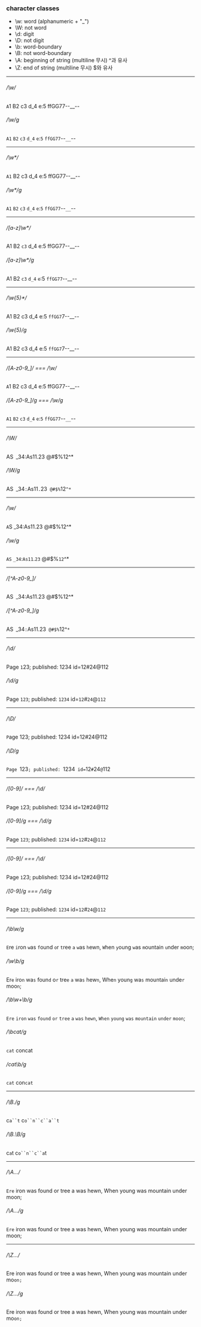 ### character classes
- \w: word (alphanumeric + "_")
- \W: not word
- \d: digit
- \D: not digit
- \b: word-boundary
- \B: not word-boundary
- \A: beginning of string (multiline 무시) ^과 유사
- \Z: end of string (multiline 무시) $와 유사

---

###### /\w/
`A`1 B2 c3 d_4 e:5 ffGG77--__--
###### /\w/g
`A1` `B2` `c3` `d_4` `e`:`5` `ffGG77`--`__`--

---

###### /\w*/
`A1` B2 c3 d_4 e:5 ffGG77--__--
###### /\w*/g
`A1` `B2` `c3` `d_4` `e`:`5` `ffGG77`--`__`--

---

###### /[a-z]\w*/
A1 B2 `c3` d_4 e:5 ffGG77--__--
###### /[a-z]\w*/g
A1 B2 `c3` `d_4` `e`:5 `ffGG77`--__--

---

###### /\w{5}*/
A1 B2 c3 d_4 e:5 `ffGG7`7--__--
###### /\w{5}/g
A1 B2 c3 d_4 e:5 `ffGG7`7--__--

---

###### /[A-z0-9_]/ === /\w/
`A`1 B2 c3 d_4 e:5 ffGG77--__--
###### /[A-z0-9_]/g === /\w/g
`A1` `B2` `c3` `d_4` `e`:`5` `ffGG77`--`__`--

---

###### /\W/
AS` `_34:As11.23 @#$%12^*
###### /\W/g
AS` `_34`:`As11`.`23` @#$%`12`^*`

---

###### /\w/
`A`S _34:As11.23 @#$%12^*
###### /\w/g
`AS` `_34`:`As11`.`23` @#$%`12`^*

---

###### /[^A-z0-9_]/
AS` `_34:As11.23 @#$%12^*
###### /[^A-z0-9_]/g
AS` `_34`:`As11.23` @#$%`12^`*`

---

###### /\d/
Page `1`23; published: 1234 id=12#24@112
###### /\d/g
Page `123`; published: `1234` id=`12`#`24`@`112`

---

###### /\D/
`P`age 123; published: 1234 id=12#24@112
###### /\D/g
`Page `123`; published: `1234` id=`12`#`24`@`112

---

###### /[0-9]/ === /\d/
Page `1`23; published: 1234 id=12#24@112
###### /[0-9]/g === /\d/g
Page `123`; published: `1234` id=`12`#`24`@`112`

---

###### /[0-9]/ === /\d/
Page `1`23; published: 1234 id=12#24@112
###### /[0-9]/g === /\d/g
Page `123`; published: `1234` id=`12`#`24`@`112`

---

###### /\b\w/g
`E`re `i`ron `w`as `f`ound `o`r `t`ree `a` `w`as `h`ewn, `W`hen `y`oung `w`as `m`ountain `u`nder `m`oon;

###### /\w\b/g
Er`e` iro`n` wa`s` foun`d` o`r` tre`e` `a` wa`s` hew`n`, Whe`n` youn`g` wa`s` mountai`n` unde`r` moo`n`;

###### /\b\w+\b/g
`Ere` `iron` `was` `found` `or` `tree` `a` `was` `hewn`, `When` `young` `was` `mountain` `under` `moon`;

###### /\bcat/g
`cat` concat

###### /cat\b/g
`cat` con`cat`

---

###### /\B./g
c`a``t` c`o``n``c``a``t`

###### /\B.\B/g
c`a`t c`o``n``c``a`t

---

###### /\A.../
`Ere` iron was found or tree a was hewn, When young was mountain under moon;
###### /\A.../g
`Ere` iron was found or tree a was hewn, When young was mountain under moon;

---

###### /\Z.../
Ere iron was found or tree a was hewn, When young was mountain under mo`on;`
###### /\Z.../g
Ere iron was found or tree a was hewn, When young was mountain under mo`on;`

